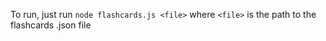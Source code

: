 To run, just run `node flashcards.js <file>` where `<file>` is the path to the flashcards .json file
